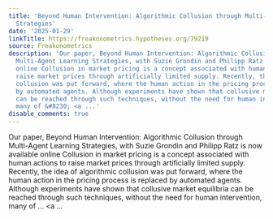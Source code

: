 ```yaml
---
title: 'Beyond Human Intervention: Algorithmic Collusion through Multi-Agent Learning
  Strategies'
date: '2025-01-29'
linkTitle: https://freakonometrics.hypotheses.org/79219
source: Freakonometrics
description: 'Our paper, Beyond Human Intervention: Algorithmic Collusion through
  Multi-Agent Learning Strategies, with Suzie Grondin and Philipp Ratz is now available
  online Collusion in market pricing is a concept associated with human actions to
  raise market prices through artificially limited supply. Recently, the idea of algorithmic
  collusion was put forward, where the human action in the pricing process is replaced
  by automated agents. Although experiments have shown that collusive market equilibria
  can be reached through such techniques, without the need for human intervention,
  many of &#8230; <a ...'
disable_comments: true
---
```

Our paper, Beyond Human Intervention: Algorithmic Collusion through Multi-Agent Learning Strategies, with Suzie Grondin and Philipp Ratz is now available online Collusion in market pricing is a concept associated with human actions to raise market prices through artificially limited supply. Recently, the idea of algorithmic collusion was put forward, where the human action in the pricing process is replaced by automated agents. Although experiments have shown that collusive market equilibria can be reached through such techniques, without the need for human intervention, many of &#8230; <a ...